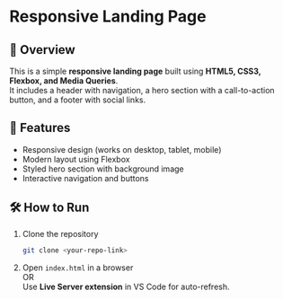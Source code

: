 # Responsive Landing Page

## 📌 Overview
This is a simple **responsive landing page** built using **HTML5, CSS3, Flexbox, and Media Queries**.  
It includes a header with navigation, a hero section with a call-to-action button, and a footer with social links.

## 🚀 Features
- Responsive design (works on desktop, tablet, mobile)
- Modern layout using Flexbox
- Styled hero section with background image
- Interactive navigation and buttons

## 🛠 How to Run
1. Clone the repository  
   ```bash
   git clone <your-repo-link>
   ```
2. Open `index.html` in a browser  
   OR  
   Use **Live Server extension** in VS Code for auto-refresh.
